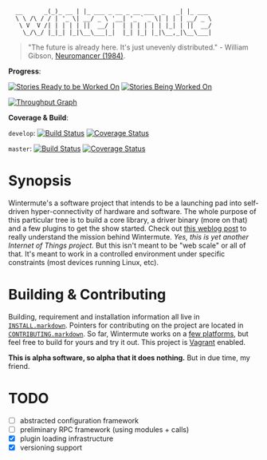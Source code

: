 ```
  __      _(_)_ __ | |_ ___ _ __ _ __ ___  _   _| |_ ___
  \ \ /\ / / | '_ \| __/ _ \ '__| '_ ` _ \| | | | __/ _ \
   \ V  V /| | | | | ||  __/ |  | | | | | | |_| | ||  __/
    \_/\_/ |_|_| |_|\__\___|_|  |_| |_| |_|\__,_|\__\___|
```

> "The future is already here. It's just unevenly distributed." -
> William Gibson, [Neuromancer (1984)][neuromancer].

**Progress**:

[![Stories Ready to be Worked On][waffle_ready_img]][waffleio] [![Stories Being Worked On][waffle_work_img]][waffleio]

[![Throughput Graph][issuegraph]][issuelink]

**Coverage & Build**:

`develop`: [![Build Status][travisdevelop_img]][build_stat] [![Coverage Status][coverallsdevelop_img]][cover_stat]

`master`:  [![Build Status][travismaster_img]][build_stat] [![Coverage Status][coverallsmaster_img]][cover_stat]

# Synopsis
Wintermute's a software project that intends to be a launching pad into
self-driven hyper-connectivity of hardware and software. The whole purpose
of this particular tree is to build a core library, a driver binary
(more on that) and a few plugins to get the show started. Check out
[this weblog post][post] to really understand the mission behind Wintermute.
_Yes, this is yet another Internet of Things project._ But this isn't meant to
be "web scale" or all of that. It's meant to work in a controlled environment
under specific constraints (most devices running Linux, etc).

# Building & Contributing
Building, requirement and installation information all live in
[`INSTALL.markdown`][install]. Pointers for contributing on the project are
located in [`CONTRIBUTING.markdown`][contrib]. So far, Wintermute works on a
[few platforms][platforms], but feel free to build for yours and try it out.
This project is [Vagrant][] enabled.

**This is alpha software, so alpha that it does nothing.** But in due time, my
friend.

# TODO

  + [ ] abstracted configuration framework
  + [ ] preliminary RPC framework (using modules + calls)
  + [x] plugin loading infrastructure
  + [x] versioning support

[post]: https://jacky.wtf/weblog/ambitions-wintermute/
[build_stat]: https://travis-ci.org/jalcine/wintermute?branch=develop
[cover_stat]: https://coveralls.io/r/jalcine/wintermute?branch=develop
[waffleio]: http://waffle.io/jalcine/wintermute
[travisdevelop_img]: https://travis-ci.org/jalcine/wintermute.svg?branch=develop
[travismaster_img]: https://travis-ci.org/jalcine/wintermute.svg?branch=master
[coverallsdevelop_img]: https://coveralls.io/repos/jalcine/wintermute/badge.svg?branch=develop
[coverallsmaster_img]: https://coveralls.io/repos/jalcine/wintermute/badge.svg?branch=master
[waffle_ready_img]: https://badge.waffle.io/jalcine/wintermute.png?label=ready&title=Ready
[waffle_work_img]: https://badge.waffle.io/jalcine/wintermute.png?label=In%20Progress&title=In%20Progress
[issuegraph]: https://graphs.waffle.io/jalcine/wintermute/throughput.svg
[issuelink]: https://waffle.io/jalcine/wintermute/metrics
[contrib]: ./CONTRIBUTING.markdown
[install]: ./INSTALL.markdown
[platforms]: ./INSTALL.markdown#platforms
[vagrant]: https://vagrantup.com
[neuromancer]: http://www.goodreads.com/book/show/22328
